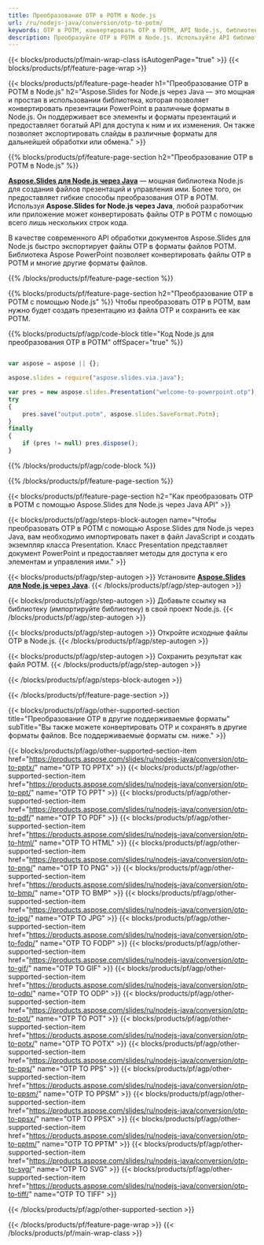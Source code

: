 ```yaml
---
title: Преобразование OTP в POTM в Node.js
url: /ru/nodejs-java/conversion/otp-to-potm/
keywords: OTP в POTM, конвертировать OTP в POTM, API Node.js, библиотека Node.js, OTP, POTM
description: Преобразуйте OTP в POTM в Node.js. Используйте API библиотеки Node.js для преобразования файлов OTP в POTM.
---
```


{{< blocks/products/pf/main-wrap-class isAutogenPage="true" >}}
{{< blocks/products/pf/feature-page-wrap >}}

{{< blocks/products/pf/feature-page-header h1="Преобразование OTP в POTM в Node.js" h2="Aspose.Slides for Node.js через Java — это мощная и простая в использовании библиотека, которая позволяет конвертировать презентации PowerPoint в различные форматы в Node.js. Он поддерживает все элементы и форматы презентаций и предоставляет богатый API для доступа к ним и их изменения. Он также позволяет экспортировать слайды в различные форматы для дальнейшей обработки или обмена." >}}

{{% blocks/products/pf/feature-page-section h2="Преобразование OTP в POTM в Node.js" %}}

[**Aspose.Slides для Node.js через Java**](https://products.aspose.com/slides/ru/nodejs-java/) — мощная библиотека Node.js для создания файлов презентаций и управления ими. Более того, он предоставляет гибкие способы преобразования OTP в POTM. Используя **Aspose.Slides for Node.js через Java**, любой разработчик или приложение может конвертировать файлы OTP в POTM с помощью всего лишь нескольких строк кода.

В качестве современного API обработки документов Aspose.Slides для Node.js быстро экспортирует файлы OTP в форматы файлов POTM. Библиотека Aspose PowerPoint позволяет конвертировать файлы OTP в POTM и многие другие форматы файлов.

{{% /blocks/products/pf/feature-page-section %}}

{{% blocks/products/pf/feature-page-section  h2="Преобразование OTP в POTM с помощью Node.js" %}}
Чтобы преобразовать OTP в POTM, вам нужно будет создать презентацию из файла OTP и сохранить ее как POTM.

{{% blocks/products/pf/agp/code-block title="Код Node.js для преобразования OTP в POTM" offSpacer="true" %}}

```javascript

var aspose = aspose || {};

aspose.slides = require("aspose.slides.via.java");

var pres = new aspose.slides.Presentation("welcome-to-powerpoint.otp");
try
{
    pres.save("output.potm", aspose.slides.SaveFormat.Potm);
}
finally
{
    if (pres != null) pres.dispose();
}
```


{{% /blocks/products/pf/agp/code-block %}}

{{% /blocks/products/pf/feature-page-section %}}

{{< blocks/products/pf/feature-page-section  h2="Как преобразовать OTP в POTM с помощью Aspose.Slides для Node.js через Java API" >}}

{{< blocks/products/pf/agp/steps-block-autogen name="Чтобы преобразовать OTP в POTM с помощью Aspose.Slides для Node.js через Java, вам необходимо импортировать пакет в файл JavaScript и создать экземпляр класса Presentation. Класс Presentation представляет документ PowerPoint и предоставляет методы для доступа к его элементам и управления ими." >}}

{{< blocks/products/pf/agp/step-autogen >}}
Установите [**Aspose.Slides для Node.js через Java**](https://products.aspose.com/slides/ru/nodejs-java/).
{{< /blocks/products/pf/agp/step-autogen >}}

{{< blocks/products/pf/agp/step-autogen >}}
Добавьте ссылку на библиотеку (импортируйте библиотеку) в свой проект Node.js.
{{< /blocks/products/pf/agp/step-autogen >}}

{{< blocks/products/pf/agp/step-autogen >}}
Откройте исходные файлы OTP в Node.js.
{{< /blocks/products/pf/agp/step-autogen >}}

{{< blocks/products/pf/agp/step-autogen >}}
Сохранить результат как файл POTM.
{{< /blocks/products/pf/agp/step-autogen >}}

{{< /blocks/products/pf/agp/steps-block-autogen >}}

{{< /blocks/products/pf/feature-page-section >}}

{{< blocks/products/pf/agp/other-supported-section title="Преобразование OTP в другие поддерживаемые форматы" subTitle="Вы также можете конвертировать OTP и сохранять в другие форматы файлов. Все поддерживаемые форматы см. ниже." >}}

{{< blocks/products/pf/agp/other-supported-section-item href="https://products.aspose.com/slides/ru/nodejs-java/conversion/otp-to-pptx/" name="OTP TO PPTX" >}}
{{< blocks/products/pf/agp/other-supported-section-item href="https://products.aspose.com/slides/ru/nodejs-java/conversion/otp-to-ppt/" name="OTP TO PPT" >}}
{{< blocks/products/pf/agp/other-supported-section-item href="https://products.aspose.com/slides/ru/nodejs-java/conversion/otp-to-pdf/" name="OTP TO PDF" >}}
{{< blocks/products/pf/agp/other-supported-section-item href="https://products.aspose.com/slides/ru/nodejs-java/conversion/otp-to-html/" name="OTP TO HTML" >}}
{{< blocks/products/pf/agp/other-supported-section-item href="https://products.aspose.com/slides/ru/nodejs-java/conversion/otp-to-png/" name="OTP TO PNG" >}}
{{< blocks/products/pf/agp/other-supported-section-item href="https://products.aspose.com/slides/ru/nodejs-java/conversion/otp-to-bmp/" name="OTP TO BMP" >}}
{{< blocks/products/pf/agp/other-supported-section-item href="https://products.aspose.com/slides/ru/nodejs-java/conversion/otp-to-jpg/" name="OTP TO JPG" >}}
{{< blocks/products/pf/agp/other-supported-section-item href="https://products.aspose.com/slides/ru/nodejs-java/conversion/otp-to-fodp/" name="OTP TO FODP" >}}
{{< blocks/products/pf/agp/other-supported-section-item href="https://products.aspose.com/slides/ru/nodejs-java/conversion/otp-to-gif/" name="OTP TO GIF" >}}
{{< blocks/products/pf/agp/other-supported-section-item href="https://products.aspose.com/slides/ru/nodejs-java/conversion/otp-to-odp/" name="OTP TO ODP" >}}
{{< blocks/products/pf/agp/other-supported-section-item href="https://products.aspose.com/slides/ru/nodejs-java/conversion/otp-to-pot/" name="OTP TO POT" >}}
{{< blocks/products/pf/agp/other-supported-section-item href="https://products.aspose.com/slides/ru/nodejs-java/conversion/otp-to-potx/" name="OTP TO POTX" >}}
{{< blocks/products/pf/agp/other-supported-section-item href="https://products.aspose.com/slides/ru/nodejs-java/conversion/otp-to-pps/" name="OTP TO PPS" >}}
{{< blocks/products/pf/agp/other-supported-section-item href="https://products.aspose.com/slides/ru/nodejs-java/conversion/otp-to-ppsm/" name="OTP TO PPSM" >}}
{{< blocks/products/pf/agp/other-supported-section-item href="https://products.aspose.com/slides/ru/nodejs-java/conversion/otp-to-ppsx/" name="OTP TO PPSX" >}}
{{< blocks/products/pf/agp/other-supported-section-item href="https://products.aspose.com/slides/ru/nodejs-java/conversion/otp-to-pptm/" name="OTP TO PPTM" >}}
{{< blocks/products/pf/agp/other-supported-section-item href="https://products.aspose.com/slides/ru/nodejs-java/conversion/otp-to-svg/" name="OTP TO SVG" >}}
{{< blocks/products/pf/agp/other-supported-section-item href="https://products.aspose.com/slides/ru/nodejs-java/conversion/otp-to-tiff/" name="OTP TO TIFF" >}}


{{< /blocks/products/pf/agp/other-supported-section >}}

{{< /blocks/products/pf/feature-page-wrap >}}
{{< /blocks/products/pf/main-wrap-class >}}